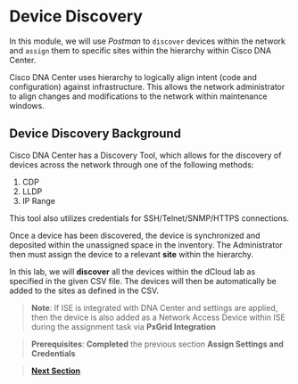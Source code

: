 # Device Discovery

In this module, we will use *Postman* to `discover` devices within the network and `assign` them to specific sites within the hierarchy within Cisco DNA Center. 

Cisco DNA Center uses hierarchy to logically align intent (code and configuration) against infrastructure. This allows the network administrator to align changes and modifications to the network within maintenance windows.

## Device Discovery Background

Cisco DNA Center has a Discovery Tool, which allows for the discovery of devices across the network through one of the following methods:

1. CDP
2. LLDP
3. IP Range 

This tool also utilizes credentials for SSH/Telnet/SNMP/HTTPS connections.

Once a device has been discovered, the device is synchronized and deposited within the unassigned space in the inventory. The Administrator then must assign the device to a relevant **site** within the hierarchy. 

In this lab, we will **discover** all the devices within the dCloud lab as specified in the given CSV file. The devices will then be automatically be added to the sites as defined in the CSV. 

> **Note**: If ISE is integrated with DNA Center and settings are applied, then the device is also added as a Network Access Device within ISE during the assignment task via **PxGrid Integration**

> **Prerequisites**: **Completed** the previous section **Assign Settings and Credentials**

> [**Next Section**](02-postman.md)

